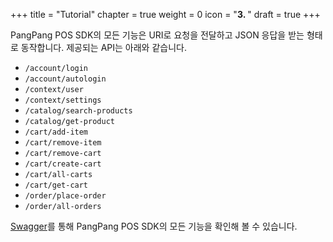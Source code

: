 +++
title = "Tutorial"
chapter = true
weight = 0
icon = "<b>3. </b>"
draft = true
+++

PangPang POS SDK의 모든 기능은 URI로 요청을 전달하고 JSON 응답을 받는 형태로 동작합니다.
제공되는 API는 아래와 같습니다.

- `/account/login`
- `/account/autologin`
- `/context/user`
- `/context/settings`
- `/catalog/search-products`
- `/catalog/get-product`
- `/cart/add-item`
- `/cart/remove-item`
- `/cart/remove-cart`
- `/cart/create-cart`
- `/cart/all-carts`
- `/cart/get-cart`
- `/order/place-order`
- `/order/all-orders`

[Swagger](http://staging.p2shop.cn:52001/)를 통해 PangPang POS SDK의 모든 기능을 확인해 볼 수 있습니다.



